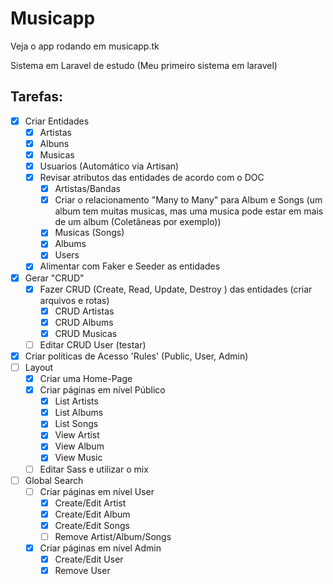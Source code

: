 # Musicapp

Veja o app rodando em musicapp.tk

Sistema em Laravel de estudo (Meu primeiro sistema em laravel)

## Tarefas:
- [X] Criar Entidades
    - [X] Artistas
    - [X] Albuns
    - [X] Musicas
    - [X] Usuarios (Automático via Artisan) 
    - [X] Revisar atributos das entidades de acordo com o DOC
        - [X] Artistas/Bandas   
        - [X] Criar o relacionamento "Many to Many" para Album e Songs (um album tem muitas musicas, mas uma musica pode estar em mais de um album (Coletâneas por exemplo))
        - [X] Musicas (Songs)
        - [X] Albums
        - [X] Users
    - [X] Alimentar com Faker e Seeder as entidades
- [X] Gerar "CRUD"
    - [X] Fazer CRUD (Create, Read, Update, Destroy ) das entidades (criar arquivos e rotas)
        - [X] CRUD Artistas
        - [X] CRUD Albums
        - [X] CRUD Musicas
    - [ ] Editar CRUD User (testar)
- [X] Criar politicas de Acesso 'Rules' (Public, User, Admin)
- [ ] Layout
    - [X] Criar uma Home-Page
    - [X] Criar páginas em nível Público
        - [X] List Artists
        - [X] List Albums
        - [X] List Songs
        - [X] View Artist
        - [X] View Album
        - [X] View Music
    - [ ] Editar Sass e utilizar o mix
- [ ] Global Search
    - [ ] Criar páginas em nível User
        - [X] Create/Edit Artist
        - [X] Create/Edit Album
        - [X] Create/Edit Songs
        - [ ] Remove Artist/Album/Songs
    - [X] Criar páginas em nível Admin
        - [X] Create/Edit User
        - [X] Remove User